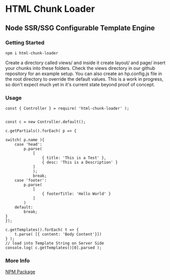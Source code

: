 # HTML Chunk Loader

## Node SSR/SSG Configurable Template Engine

### Getting Started

    npm i html-chunk-loader

Create a directory called views/ and inside it create layout/ and page/ insert your chunks into these folders. Check the views directory in our github repository for an example setup. You can also create an hp.config.js file in the root directory to override the default values. This is a work in progress, so don't expect much yet in it's current state beyond proof of concept.  


### Usage

    const { Controller } = require( 'html-chunk-loader' );


    const c = new Controller.default();

    c.getPartials().forEach( p => {
   
    switch( p.name ){
        case 'head':
            p.parse(
                [ 
                    { title: 'This is a Test' }, 
                    { desc: 'This is a Description' }
                ] 
                );
                break;
        case 'footer':
            p.parse(
                [
                    { footerTitle: 'Hello World' }
                ]
            )
        default:
            break;
    }
    });

    c.getTemplates().forEach( t => {
        t.parse( [{ content: 'Body Content'}])
    } );
    // load into Template String on Server Side
    console.log( c.getTemplates()[0].parsed );

### More Info
[NPM Package](https://www.npmjs.com/package/html-chunk-loader)